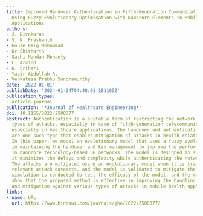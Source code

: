 ```yaml
---
title: Improved Handover Authentication in Fifth-Generation Communication Networks
  Using Fuzzy Evolutionary Optimisation with Nanocore Elements in Mobile Healthcare
  Applications
authors:
- J. Divakaran
- S. K. Prashanth
- Gouse Baig Mohammad
- Dr Shitharth
- Sachi Nandan Mohanty
- C. Arvind
- K. Srihari
- Yasir Abdullah R.
- Venkatesa Prabhu Sundramurthy
date: '2022-01-01'
publishDate: '2024-01-24T04:48:01.181105Z'
publication_types:
- article-journal
publication: '*Journal of Healthcare Engineering*'
doi: 10.1155/2022/2500377
abstract: Authentication is a suitable form of restricting the network from different
  types of attacks, especially in case of fifth-generation telecommunication networks,
  especially in healthcare applications. The handover and authentication mechanism
  are one such type that enables mitigation of attacks in health-related services.
  In this paper, we model an evolutionary model that uses a fuzzy evolutionary model
  in maintaining the handover and key management to improve the performance of authentication
  in nanocore technology-based 5G networks. The model is designed in such a way that
  it minimizes the delays and complexity while authenticating the networks in 5G networks.
  The attacks are mitigated using an evolutionary model when it is trained with the
  relevant attack datasets, and the model is validated to mitigate the attacks. The
  simulation is conducted to test the efficacy of the model, and the results of simulation
  show that the proposed method is effective in improving the handling and authentication
  and mitigation against various types of attacks in mobile health applications.
links:
- name: URL
  url: https://www.hindawi.com/journals/jhe/2022/2500377/
---
```

